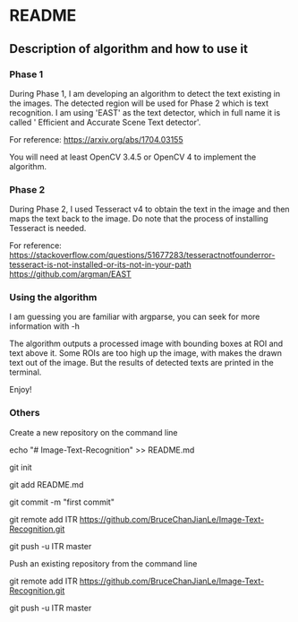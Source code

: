 # README
## Description of algorithm and how to use it

### Phase 1

During Phase 1, I am developing an algorithm to detect the text existing in the images. The detected region will be used for Phase 2 which is text recognition. I am using 'EAST' as the text detector, which in full name it is called ' Efficient and Accurate Scene Text detector'. 

For reference: https://arxiv.org/abs/1704.03155

You will need at least OpenCV 3.4.5 or OpenCV 4 to implement the algorithm.

### Phase 2

During Phase 2, I used Tesseract v4 to obtain the text in the image and then maps the text back to the image. Do note that the process of installing Tesseract is needed.

For reference: https://stackoverflow.com/questions/51677283/tesseractnotfounderror-tesseract-is-not-installed-or-its-not-in-your-path
https://github.com/argman/EAST

### Using the algorithm

I am guessing you are familiar with argparse, you can seek for more information with -h

The algorithm outputs a processed image with bounding boxes at ROI and text above it. Some ROIs are too high up the image, with makes the drawn text out of the image. But the results of detected texts are printed in the terminal.

Enjoy!

### Others

Create a new repository on the command line

echo "# Image-Text-Recognition" >> README.md

git init

git add README.md

git commit -m "first commit"

git remote add ITR https://github.com/BruceChanJianLe/Image-Text-Recognition.git

git push -u ITR master

Push an existing repository from the command line

git remote add ITR https://github.com/BruceChanJianLe/Image-Text-Recognition.git

git push -u ITR master
